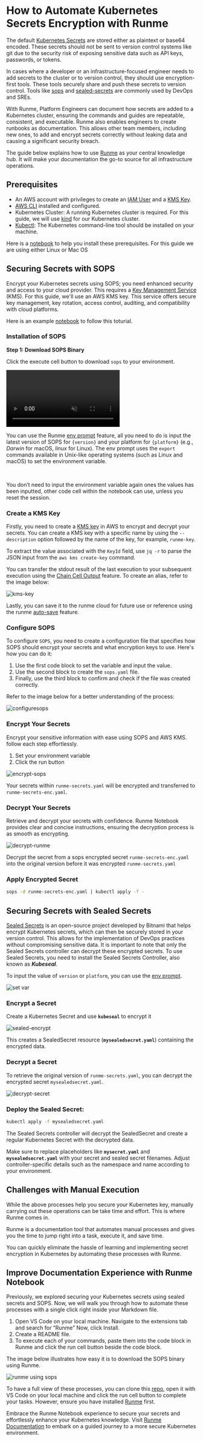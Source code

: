 # How to Automate Kubernetes Secrets Encryption with Runme

The default [Kubernetes Secrets](https://kubernetes.io/docs/concepts/configuration/secret/) are stored either as plaintext or base64 encoded. These secrets should not be sent to version control systems like git due to the security risk of exposing sensitive data such as API keys, passwords, or tokens.

In cases where a developer or an infrastructure-focused engineer needs to add secrets to the cluster or to version control, they should use encryption-first tools. These tools securely share and push these secrets to version control. Tools like [sops](https://fluxcd.io/flux/guides/mozilla-sops/) and [sealed-secrets](https://archive.eksworkshop.com/beginner/200_secrets/installing-sealed-secrets/) are commonly used by DevOps and SREs.

With Runme, Platform Engineers can document how secrets are added to a Kubernetes cluster, ensuring the commands and guides are repeatable, consistent, and executable. Runme also enables engineers to create runbooks as documentation. This allows other team members, including new ones, to add and encrypt secrets correctly without leaking data and causing a significant security breach.

The guide below explains how to use [Runme](https://github.com/stateful/blog-examples/tree/main/k8s-secret) as your central knowledge hub. It will make your documentation the go-to source for all infrastructure operations.

## **Prerequisites**

- An AWS account with privileges to create an [IAM User](https://docs.aws.amazon.com/IAM/latest/UserGuide/id_users.html) and a [KMS Key](https://docs.aws.amazon.com/kms/latest/developerguide/concepts.html#kms_keys).
- [AWS CLI](https://docs.aws.amazon.com/cli/v1/userguide/cli-chap-install.html) installed and configured.
- Kubernetes Cluster: A running Kubernetes cluster is required. For this guide, we will use [kind](https://kind.sigs.k8s.io/docs/user/quick-start/) for our Kubernetes cluster.
- [Kubectl](https://kubernetes.io/docs/tasks/tools/): The Kubernetes command-line tool should be installed on your machine.

Here is a [notebook](https://github.com/stateful/blog-examples/blob/main/k8s-secret/sops/prerequiste.md) to help you install these prerequisites. For this guide we are using either Linux or Mac OS

## **Securing Secrets with SOPS**

Encrypt your Kubernetes secrets using SOPS; you need enhanced security and access to your cloud provider. This requires a [Key Management Service](https://docs.aws.amazon.com/kms/latest/developerguide/concepts.html#kms_keys) (KMS). For this guide, we'll use an AWS KMS key. This service offers secure key management, key rotation, access control, auditing, and compatibility with cloud platforms.

Here is an example [notebook](https://github.com/stateful/blog-examples/blob/main/k8s-secret/sops/sops.md) to follow this toturial.

### **Installation of SOPS**

**Step 1: Download SOPS Binary**

Click the execute cell button to download `sops` to your environment.

<video autoPlay loop muted playsInline controls>
  <source src="/videos/runme-envprompt-k8s.mp4" type="video/mp4" />
  <source src="/videos/runme-envprompt-k8s.webm" type="video/webm" />
</video>

You can use the Runme [env prompt](https://docs.runme.dev/getting-started/features#environment-variable-prompts) feature, all you need to do is input the latest version of SOPS for `{version}` and your platform for `{platform}` (e.g., *Darwin* for macOS, *linux* for Linux). The env prompt uses the `export` commands available in Unix-like operating systems (such as Linux and macOS) to set the environment variable.

<br />
<Infobox type="sidenote" title="Note">

You don’t need to input the environment variable again ones the values has been inputted, other code cell within the notebook can use, unless you reset the session.

</Infobox>

### **Create a KMS Key**

Firstly, you need to create a [KMS key](https://docs.aws.amazon.com/kms/latest/developerguide/concepts.html#kms_keys) in AWS to encrypt and decrypt your secrets. You can create a KMS key with a specific name by using the `--description` option followed by the name of the key, for example, `runme-key`.

To extract the value associated with the `KeyId` field, use `jq -r` to parse the JSON input from the `aws kms create-key` command.

You can transfer the stdout result of the last execution to your subsequent execution using the [Chain Cell Output](https://docs.runme.dev/getting-started/features#chain-cell-output) feature. To create an alias, refer to the image below:

![kms-key](../../static/img/guide-page/kms-create-key.png)

Lastly, you can save it to the runme cloud for future use or reference using the runme [auto-save](https://docs.runme.dev/configuration/auto-save) feature.

### **Configure SOPS**

To configure `SOPS`, you need to create a configuration file that specifies how SOPS should encrypt your secrets and what encryption keys to use. Here's how you can do it:

1. Use the first code block to set the variable and input the value.
2. Use the second block to create the `sops.yaml` file.
3. Finally, use the third block to confirm and check if the file was created correctly.

Refer to the image below for a better understanding of the process:

![configuresops](../../static/img/guide-page/configuresops.png)

### **Encrypt Your Secrets**

Encrypt your sensitive information with ease using SOPS and AWS KMS. follow each step effortlessly.

1. Set your environment variable
2. Click the run button

![encrypt-sops](../../static/img/guide-page/sops-encrypt.png)

Your secrets within `runme-secrets.yaml` will be encrypted and transferred to `runme-secrets-enc.yaml`.

### **Decrypt Your Secrets**

Retrieve and decrypt your secrets with confidence. Runme Notebook provides clear and concise instructions, ensuring the decryption process is as smooth as encrypting.

![decrypt-runme](../../static/img/guide-page/decrypt-runme.png)

Decrypt the secret from a sops encrypted secret `runme-secrets-enc.yaml` into the original version before it was encrypted `runme-secrets.yaml`

### **Apply Encrypted Secret**

```sh {"id":"01HRSMKKZDED03HJNEATG1D3W9"}
sops -d runme-secrets-enc.yaml | kubectl apply -f -
```

## **Securing Secrets with Sealed Secrets**

[Sealed Secrets](https://archive.eksworkshop.com/beginner/200_secrets/installing-sealed-secrets/) is an open-source project developed by Bitnami that helps encrypt Kubernetes secrets, which can then be securely stored in your version control. This allows for the implementation of DevOps practices without compromising sensitive data. It is important to note that only the Sealed Secrets controller can decrypt these encrypted secrets. To use Sealed Secrets, you need to install the Sealed Secrets Controller, also known as ___Kubeseal___.

To input the value of `version` or `platform`, you can use the [env prompt](https://docs.runme.dev/getting-started/features#environment-variable-prompts).

![set var](../../static/img/guide-page/set-var-sealedsecret.png)

### **Encrypt a Secret**

Create a Kubernetes Secret and use **`kubeseal`** to encrypt it


![sealed-encrypt](../../static/img/guide-page/sealedsecret-encrypts.png)

This creates a SealedSecret resource (**`mysealedsecret.yaml`**) containing the encrypted data.

### Decrypt a Secret

To retrieve the original version of `runme-secrets.yaml`, you can decrypt the encrypted secret `mysealedsecret.yaml`.

![decrypt-secret](../../static/img/guide-page/decrypt-runme.png)

### **Deploy the Sealed Secret:**

```sh {"id":"01HRSMKKZDFG16ASX22PJ26RP7"}
kubectl apply -f mysealedsecret.yaml
```

The Sealed Secrets controller will decrypt the SealedSecret and create a regular Kubernetes Secret with the decrypted data.

Make sure to replace placeholders like **`mysecret.yaml`** and **`mysealedsecret.yaml`** with your secret and sealed secret filenames. Adjust controller-specific details such as the namespace and name according to your environment.

## **Challenges with Manual Execution**

While the above processes help you secure your Kubernetes key, manually carrying out these operations can be take time and effort. This is where Runme comes in.

Runme is a documentation tool that automates manual processes and gives you the time to jump right into a task, execute it, and save time.

You can quickly eliminate the hassle of learning and implementing secret encryption in Kubernetes by automating these processes with Runme.

## **Improve Documentation Experience with Runme Notebook**

Previously, we explored securing your Kubernetes secrets using sealed secrets and SOPS. Now, we will walk you through how to automate these processes with a single click right inside your Markdown file.

1. Open VS Code on your local machine. Navigate to the extensions tab and search for “Runme” Now, click Install.
2. Create a README file.
3. To execute each of your commands, paste them into the code block in Runme and click the run cell button beside the code block.

The image below illustrates how easy it is to download the SOPS binary using Runme.

![runme using sops](../../static/img/runme-sops.png)

To have a full view of these processes, you can clone this [repo](https://github.com/stateful/blog-examples/tree/main/k8s-secret), open it with VS Code on your local machine and click the run cell button to complete your tasks. However, ensure you have installed [Runme](../installation/index.md) first.

Embrace the Runme Notebook experience to secure your secrets and effortlessly enhance your Kubernetes knowledge. Visit [Runme Documentation](https://docs.runme.dev/) to embark on a guided journey to a more secure Kubernetes environment.
